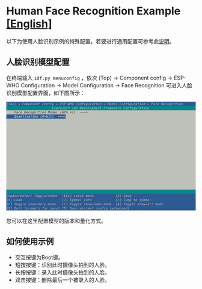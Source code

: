 # Human Face Recognition Example [[English]](./README.md)

以下为使用人脸识别示例的特殊配置，若要进行通用配置可参考此[说明](../../README_ZH.md)。

## 人脸识别模型配置

在终端输入 `idf.py menuconfig` ，依次 (Top) -> Component config -> ESP-WHO Configuration -> Model Configuration -> Face Recognition 可进入人脸识别模型配置界面，如下图所示：

![](../../img/face_recognition_model_config.png)

您可以在这里配置模型的版本和量化方式。

## 如何使用示例

- 交互按键为Boot键。
- 短按按键：识别此时摄像头拍到的人脸。
- 长按按键：录入此时摄像头拍到的人脸。
- 双击按键：删除最后一个被录入的人脸。
